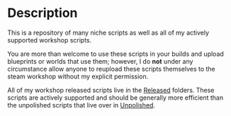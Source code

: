 # Description 
This is a repository of many niche scripts as well as all of my actively supported workshop scripts.

You are more than welcome to use these scripts in your builds and upload blueprints or worlds that use them; however, I do **not** under any circumstance allow anyone to reupload these scripts themselves to the steam workshop without my explicit permission.

All of my workshop released scripts live in the [Released](Public/Released) folders. These scripts are actively supported and should be generally more efficient than the unpolished scripts that live over in [Unpolished](Public/Unpolished).
